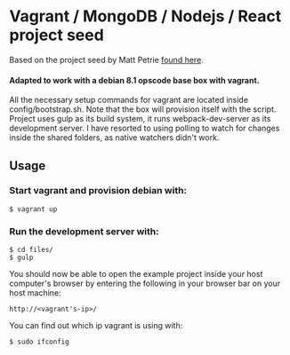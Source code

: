 # Vagrant / MongoDB / Nodejs / React project seed

Based on the project seed by Matt Petrie [found here](https://github.com/mattpetrie/React-Node-Project-Seed).

#### Adapted to work with a debian 8.1 opscode base box with vagrant.

All the necessary setup commands for vagrant are located inside config/bootstrap.sh. Note that the box will provision
itself with the script.
Project uses gulp as its build system, it runs webpack-dev-server as its development server. I have resorted to using
polling to watch for changes inside the shared folders, as native watchers didn't work.

## Usage

### Start vagrant and provision debian with:

    $ vagrant up

### Run the development server with:

    $ cd files/
    $ gulp

You should now be able to open the example project inside your host computer's browser by entering the following in your
browser bar on your host machine:

    http://<vagrant's-ip>/

You can find out which ip vagrant is using with:

    $ sudo ifconfig
